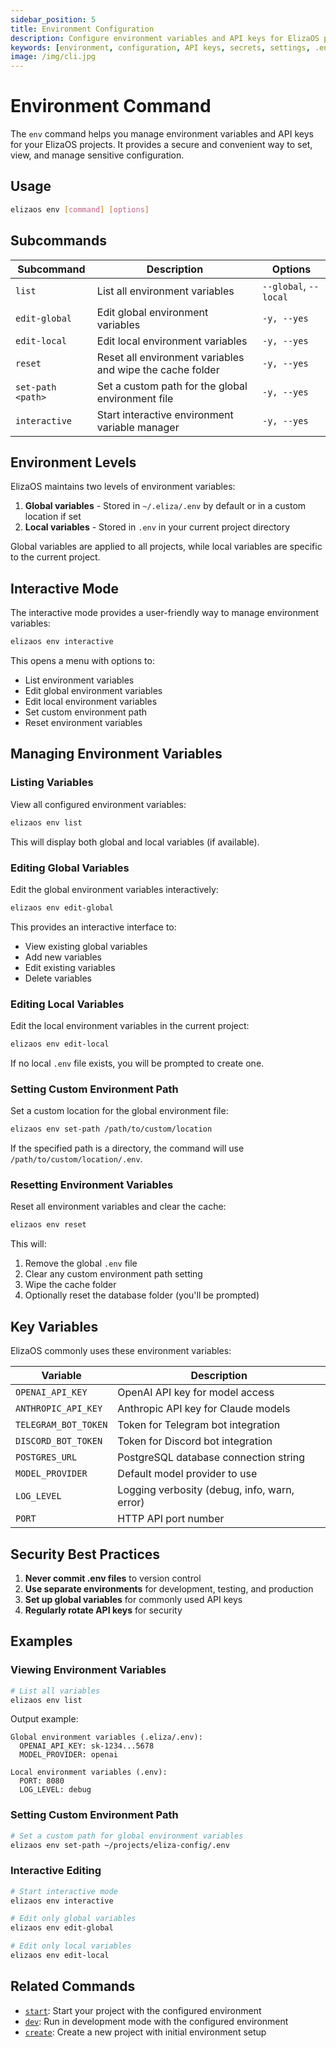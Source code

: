 ```yaml
---
sidebar_position: 5
title: Environment Configuration
description: Configure environment variables and API keys for ElizaOS projects
keywords: [environment, configuration, API keys, secrets, settings, .env]
image: /img/cli.jpg
---
```


# Environment Command

The `env` command helps you manage environment variables and API keys for your ElizaOS projects. It provides a secure and convenient way to set, view, and manage sensitive configuration.

## Usage

```bash
elizaos env [command] [options]
```

## Subcommands

| Subcommand        | Description                                               | Options               |
| ----------------- | --------------------------------------------------------- | --------------------- |
| `list`            | List all environment variables                            | `--global`, `--local` |
| `edit-global`     | Edit global environment variables                         | `-y, --yes`           |
| `edit-local`      | Edit local environment variables                          | `-y, --yes`           |
| `reset`           | Reset all environment variables and wipe the cache folder | `-y, --yes`           |
| `set-path <path>` | Set a custom path for the global environment file         | `-y, --yes`           |
| `interactive`     | Start interactive environment variable manager            | `-y, --yes`           |

## Environment Levels

ElizaOS maintains two levels of environment variables:

1. **Global variables** - Stored in `~/.eliza/.env` by default or in a custom location if set
2. **Local variables** - Stored in `.env` in your current project directory

Global variables are applied to all projects, while local variables are specific to the current project.

## Interactive Mode

The interactive mode provides a user-friendly way to manage environment variables:

```bash
elizaos env interactive
```

This opens a menu with options to:

- List environment variables
- Edit global environment variables
- Edit local environment variables
- Set custom environment path
- Reset environment variables

## Managing Environment Variables

### Listing Variables

View all configured environment variables:

```bash
elizaos env list
```

This will display both global and local variables (if available).

### Editing Global Variables

Edit the global environment variables interactively:

```bash
elizaos env edit-global
```

This provides an interactive interface to:

- View existing global variables
- Add new variables
- Edit existing variables
- Delete variables

### Editing Local Variables

Edit the local environment variables in the current project:

```bash
elizaos env edit-local
```

If no local `.env` file exists, you will be prompted to create one.

### Setting Custom Environment Path

Set a custom location for the global environment file:

```bash
elizaos env set-path /path/to/custom/location
```

If the specified path is a directory, the command will use `/path/to/custom/location/.env`.

### Resetting Environment Variables

Reset all environment variables and clear the cache:

```bash
elizaos env reset
```

This will:

1. Remove the global `.env` file
2. Clear any custom environment path setting
3. Wipe the cache folder
4. Optionally reset the database folder (you'll be prompted)

## Key Variables

ElizaOS commonly uses these environment variables:

| Variable             | Description                                  |
| -------------------- | -------------------------------------------- |
| `OPENAI_API_KEY`     | OpenAI API key for model access              |
| `ANTHROPIC_API_KEY`  | Anthropic API key for Claude models          |
| `TELEGRAM_BOT_TOKEN` | Token for Telegram bot integration           |
| `DISCORD_BOT_TOKEN`  | Token for Discord bot integration            |
| `POSTGRES_URL`       | PostgreSQL database connection string        |
| `MODEL_PROVIDER`     | Default model provider to use                |
| `LOG_LEVEL`          | Logging verbosity (debug, info, warn, error) |
| `PORT`               | HTTP API port number                         |

## Security Best Practices

1. **Never commit .env files** to version control
2. **Use separate environments** for development, testing, and production
3. **Set up global variables** for commonly used API keys
4. **Regularly rotate API keys** for security

## Examples

### Viewing Environment Variables

```bash
# List all variables
elizaos env list
```

Output example:

```
Global environment variables (.eliza/.env):
  OPENAI_API_KEY: sk-1234...5678
  MODEL_PROVIDER: openai

Local environment variables (.env):
  PORT: 8080
  LOG_LEVEL: debug
```

### Setting Custom Environment Path

```bash
# Set a custom path for global environment variables
elizaos env set-path ~/projects/eliza-config/.env
```

### Interactive Editing

```bash
# Start interactive mode
elizaos env interactive

# Edit only global variables
elizaos env edit-global

# Edit only local variables
elizaos env edit-local
```

## Related Commands

- [`start`](./start.md): Start your project with the configured environment
- [`dev`](./dev.md): Run in development mode with the configured environment
- [`create`](./create.md): Create a new project with initial environment setup
